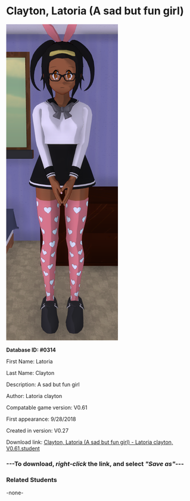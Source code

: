 # Clayton, Latoria (A sad but fun girl)

<img src="../../Files/Images/Clayton, Latoria (A sad but fun girl).png" title="Clayton, Latoria (A sad but fun girl) - Latoria clayton, V0.61">

**Database ID: #0314**

First Name: Latoria

Last Name: Clayton

Description: A sad but fun girl

Author: Latoria clayton

Compatable game version: V0.61

First appearance: 9/28/2018

Created in version: V0.27

Download link: <a href="https://raw.githubusercontent.com/Arbiter1223/Daigaku-Gurashi-Custom-Students/master/Files/Student%20Files/Clayton%2C%20Latoria%20(A%20sad%20but%20fun%20girl)%20-%20Latoria%20clayton%2C%20V0.61.student">Clayton, Latoria (A sad but fun girl) - Latoria clayton, V0.61.student</a>

### ---**To download, _right-click_ the link, and select _"Save as"_**---

### Related Students

-none-
